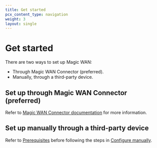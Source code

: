 ```yaml
---
title: Get started
pcx_content_type: navigation
weight: 3
layout: single
---
```


# Get started

There are two ways to set up Magic WAN:
- Through Magic WAN Connector (preferred).
- Manually, through a third-party device.

## Set up through Magic WAN Connector (preferred)

Refer to [Magic WAN Connector documentation](/magic-wan/configuration/connector/) for more information.

## Set up manually through a third-party device

Refer to [Prerequisites](/magic-wan/prerequisites/) before following the steps in [Configure manually](/magic-wan/configuration/manual/).